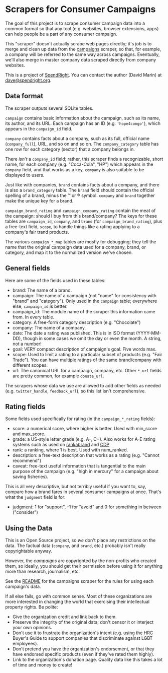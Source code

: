 Scrapers for Consumer Campaigns
===============================

The goal of this project is to scrape consumer campaign data into a common
format so that any tool (e.g. websites, browser extensions, apps) can help
people be a part of any consumer campaign.

This "scraper" doesn't actually scrape web pages directly; it's job is to
merge and clean up data from the [campaigns](https://morph.io/spendright-scrapers/campaigns) scraper, so that, for example, a company will be referred to the
same way across campaigns. Eventually, we'll also merge in master
company data scraped directly from company websites.

This is a project of [SpendRight](http://spendright.org). You can contact
the author (David Marin) at dave@spendright.org.


Data format
-----------

The scraper outputs several SQLite tables.

`campaign` contains basic information about the campaign, such as its
name, its author, and its URL. Each campaign has an ID (e.g. `'hope4congo'`),
which appears in the `campaign_id` field.

`company` contains facts about a company, such as its full, official name
(`company_full`), URL, and so on and so on. The `company_category` table
has one row for each category (sector) that a company belongs in.

There *isn't* a `company_id` field; rather, this scraper finds a recognizable, short name, for each company (e.g. "Coca-Cola", "HP") which appears in the `company` field, and that works as a key. `company` is also suitable to be displayed to users.

Just like with companies, `brand` contains facts about a company, and there
is also a `brand_category` table. The `brand` field should contain the official
spelling of a brand, minus the ™ or ® symbol. `company` and `brand` together make the unique key for a brand.

`campaign_brand_rating` and `campaign_company_rating` contain the meat of the
campaign: should I buy from this brand/company? The keys for these tables
are `campaign_id`, `company`, and `brand` (for `campaign_brand_rating`), plus
a free-text field, `scope`, to handle things like a rating
applying to a company's fair trand products.

The various `campaign_*_map` tables are mostly for debugging; they tell
the name that the original campaign data used for a company, brand, or category,
and map it to the normalized version we've chosen.

General fields
--------------

Here are some of the fields used in these tables:

 * brand: The name of a brand.
 * campaign: The name of a campaign (not "name" for consistency with "brand" and "category"). Only used in the `campaign` table; everywhere else, `campaign_id` is better.
 * campaign_id: The module name of the scraper this information came from. In every table.
 * category: A free-form category description (e.g. "Chocolate")
 * company: The name of a company.
 * date: The date a rating was published. This is in ISO format (YYYY-MM-DD), though in some cases we omit the day or even the month. A string, not a number!
 * goal: VERY compact description of campaign's goal. Five words max.
 * scope: Used to limit a rating to a particular subset of products (e.g. "Fair Trade"). You can have multiple ratings of the same brand/company with different scopes.
 * url: The canonical URL for a campaign, company, etc. Other `*_url` fields are pretty common, for example `donate_url`.

The scrapers whose data we use are allowed to add other fields as needed
(e.g. `twitter_handle`, `feedback_url`), so this list isn't comprehensive.


Rating fields
-------------

Some fields used specifically for rating (in the `campaign_*_rating` fields):

 * score: a numerical score, where higher is better. Used with min_score and max_score.
 * grade: a US-style letter grade (e.g. A-, C+). Also works for A-E rating systems such as used on [rankabrand](http://rankabrand.org/) and [CDP](https://www.cdp.net/)
 * rank: a ranking, where 1 is best. Used with num_ranked.
 * description: a free-text description that works as a rating (e.g. "Cannot recommend")
 * caveat: free-text useful information that is tangential to the main purpose of the campaign (e.g. "high in mercury" for a campaign about saving fisheries).

This is all very descriptive, but not terribly useful if you want to, say,
compare how a brand fares in several consumer campaigns at once. That's what
the `judgment` field is for:

 * judgment: 1 for "support", -1 for "avoid" and 0 for something in between ("consider")


Using the Data
--------------

This is an Open Source project, so *we* don't place any restrictions on the
data. The factual data (`company`, and `brand`, etc.) probably isn't really
copyrightable anyway.

However, the *campaigns* are copyrighted by the non-profits who created
them, so ideally, you should get their permission before using it for anything
more than research, journalism, etc.

See the [README](https://github.com/spendright-scrapers/campaigns/blob/master/README.md) for the campaigns scraper for the rules for using each campaign's data.

If all else fails, go with
common sense. Most of these organizations are more interested in changing
the world that exercising their intellectual property rights. Be polite:

 * Give the organization credit and link back to them.
 * Preserve the integrity of the original data; don't censor it or
   interject your own opinions.
 * Don't use it to frustrate the organization's intent (e.g. using the
   HRC Buyer's Guide to support companies that discriminate against LGBT
   employees).
 * Don't pretend you have the organization's endorsement, or that they
   have endorsed specific products (even if they've rated them highly).
 * Link to the organization's donation page. Quality data like this takes a lot
   of time and money to create!
